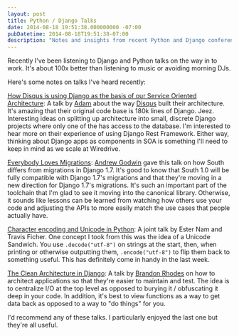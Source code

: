 ```yaml
---
layout: post
title: Python / Django Talks
date: 2014-08-18 19:51:38.000000000 -07:00
pubDatetime: 2014-08-18T19:51:38-07:00
description: "Notes and insights from recent Python and Django conference talks"
---
```

Recently I've been listening to Django and Python talks on the way in to work. It's about 100x better than listening to music or avoiding morning DJs.

Here's some notes on talks I've heard recently:

[How Disqus is using Django as the basis of our Service Oriented Architecture](https://ep2014.europython.eu/en/schedule/sessions/60/): A talk by [Adam](@NorthIsUp) about the way [Disqus](https://disqus.com) built their architecture. It's amazing that their original code base is 180k lines of Django. Jeez. Interesting ideas on splitting up architecture into small, discrete Django projects where only one of the has access to the database. I'm interested to hear more on their experience of using Django Rest Framework. Either way, thinking about Django apps as components in SOA is something I'll need to keep in mind as we scale at Wiredrive.

[Everybody Loves Migrations](https://www.youtube.com/watch?v=JXGW56CGsCM): [Andrew Godwin](https://twitter.com/andrewgodwin) gave this talk on how South differs from migrations in Django 1.7. It's good to know that South 1.0 will be fully compatible with Django 1.7's migrations and that they're moving in a new direction for Django 1.7's migrations. It's such an important part of the toolchain that I'm glad to see it moving into the canonical library. Otherwise, it sounds like lessons can be learned from watching how others use your code and adjusting the APIs to more easily match the use cases that people actually have.


[Character encoding and Unicode in Python](http://pyvideo.org/video/2625/character-encoding-and-unicode-in-python): A joint talk by Ester Nam and Travis Ficher. One concept I took from this was the idea of a Unicode Sandwich. You use `.decode("utf-8")` on strings at the start, then, when printing or otherwise outputting them, `.encode("utf-8")` to flip them back to something useful. This has definitely come in handy in the last week.


[The Clean Architecture in Django](http://www.pyvideo.org/video/2840/the-clean-architecture-in-python): A talk by [Brandon Rhodes](https://twitter.com/brandon_rhodes) on how to architect applications so that they're easier to maintain and test. The idea is to centralize I/O at the top level as opposed to burying it / obfuscating it deep in your code. In addition, it's best to view functions as a way to get data back as opposed to a way to "do things" for you. 

I'd recommend any of these talks. I particularly enjoyed the last one but they're all useful.
